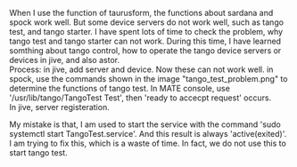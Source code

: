 When I use the function of taurusform, the functions about sardana and spock work well. But some device servers do not work well, such as tango test, and tango starter. 
I have spent lots of time to check the problem, why tango test and tango starter can not work. During this time, I have learned somthing about tango control,  how to operate the tango device servers or devices in jive, and also astor.  
Process:
in jive, add server and device. Now these can not work well. 
in spock, use the commands shown in the image "tango_test_problem.png" to determine the functions of tango test. 
In MATE console, use '/usr/lib/tango/TangoTest Test', then 'ready to accecpt request' occurs.  
In jive, server registeration. 

My mistake is that, I am used to start the service with the command 'sudo systemctl start TangoTest.service'. And this result is always 'active(exited)'. I am trying to fix this, which is a waste of time. In fact, we do not use this to start tango test. 
